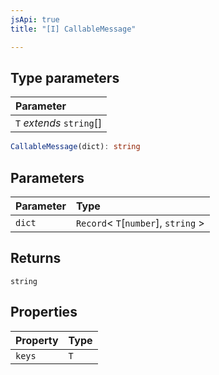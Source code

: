 ```yaml
---
jsApi: true
title: "[I] CallableMessage"

---
```

## Type parameters

| Parameter |
| :------ |
| `T` *extends* `string`[] |

```ts
CallableMessage(dict): string
```

## Parameters

| Parameter | Type |
| :------ | :------ |
| `dict` | `Record`< `T`[`number`], `string` \> |

## Returns

`string`

## Properties

| Property | Type |
| :------ | :------ |
| `keys` | `T` |
